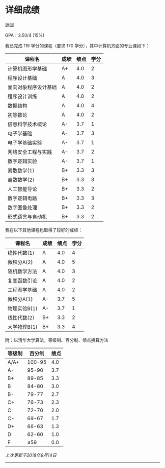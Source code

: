 # 详细成绩

[返回](/cv/zh.html)

GPA：3.50/4 (15%)

我已完成 119 学分的课程（要求 170 学分），其中计算机方面的专业课如下：

| 课程名               | 成绩 | 绩点 | 学分 |
| -------------------- | ---- | ---- | ---- |
| 计算机图形学基础     | A+   | 4.0  | 2    |
| 程序设计基础         | A    | 4.0  | 3    |
| 面向对象程序设计基础 | A    | 4.0  | 2    |
| 程序设计训练         | A    | 4.0  | 2    |
| 数据结构             | A    | 4.0  | 4    |
| 初等数论             | A    | 4.0  | 2    |
| 信息科学技术概论     | A-   | 3.7  | 1    |
| 电子学基础           | A-   | 3.7  | 3    |
| 电子学基础实验       | A-   | 3.7  | 1    |
| 网络安全工程与实践   | A-   | 3.7  | 2    |
|     数字逻辑实验           |   A-   |   3.7   |   1   |
| 离散数学(1)          | B+   | 3.3  | 3    |
| 离散数学(2)          | B+   | 3.3  | 3    |
| 人工智能导论         | B+   | 3.3  | 2    |
| 数字逻辑电路 | B+ | 3.3 | 3 |
| 数字图像处理 | B+ | 3.3 | 2 |
| 形式语言与自动机 | B+ | 3.3 | 2 |


我在以下其他课程也取得了较好的成绩：

| 课程名       | 成绩 | 绩点 | 学分 |
| ------------ | ---- | ---- | ---- |
| 线性代数(1)  | A    | 4.0  | 4    |
| 微积分A(2)   | A    | 4.0  | 5    |
| 随机数学方法 | A    | 4.0  | 3    |
| 复变函数引论 | A    | 4.0  | 2    |
| 工程图学基础 | A    | 4.0  | 2    |
| 微积分A(1)   | A-   | 3.7  | 5    |
| 物理实验B(1) | A-   | 3.7  | 1    |
| 线性代数(2)  | B+   | 3.3  | 2    |
| 大学物理B(1) | B+   | 3.3  | 4    |

附：以清华大学算法，等级制、百分制、绩点换算方法

| 等级制 | 百分制 | 绩点 |
| ------ | ------ | ---- |
| A/A+   | 100-95 | 4.0  |
| A-     | 95-90  | 3.7  |
| B+     | 89-85  | 3.3  |
| B      | 84-80  | 3.0  |
| B-     | 79-77  | 2.7  |
| C+     | 76-73  | 2.3  |
| C      | 72-70  | 2.0  |
| C-     | 69-67  | 1.7  |
| D+     | 66-63  | 1.3  |
| D      | 62-60  | 1.0  |
| F      | ≤59    | 0.0  |

*上次更新于2018年9月14日*

------